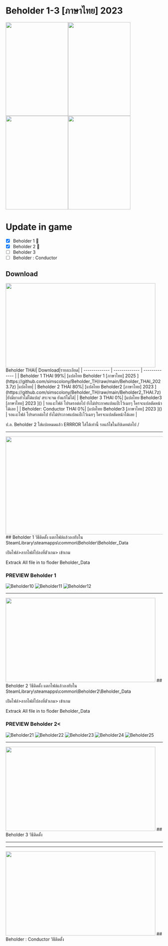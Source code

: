 # Beholder 1-3 [ภาษาไทย] 2023
<img src="https://store-images.s-microsoft.com/image/apps.6120.14209661524968334.e15059e5-2e8d-466c-adca-567dc85b5c3b.18b8cb12-5178-4b9c-9709-f9803d758343"  width="200" height="300"><img src="https://images.gog-statics.com/a90fbf2eaa93a436acac6277875af1acacf1c141c6cb133bdddf7ed363a28bf5.jpg"  width="200" height="300"><img src="https://cdn1.epicgames.com/spt-assets/c6d68f6dca604fce9040b5e534c60cec/download-beholder-3-offer-i48aa.png"  width="200" height="300"><img src="https://cdn1.epicgames.com/spt-assets/17dabce3d5674e0ca3761feffe40b08c/beholder-conductor-1f01l.png"  width="200" height="300">



# Update in game
- [x] Beholder 1 :tada:
- [x] Beholder 2 :tada:
- [ ] Beholder 3
- [ ] Beholder : Conductor

## Download
<img src="https://cdn1.epicgames.com/spt-assets/e42eff0761f24bb089fe429611bd2e31/beholder-logo-aq258.png?resize=1&w=480&h=270&quality=medium"  width="480" height="270">
 Beholder THAI| Download|รายละเอียด|
| ------------- | ------------- | ------------- |
| Beholder 1 THAI 99%| [แปลไทย Beholder 1 [ภาษาไทย] 2025 ](https://github.com/simscolony/Beholder_TH/raw/main/Beholder_THAI_2023.7z) |แปลไทย|
| Beholder 2 THAI 80%| [แปลไทย Beholder2 [ภาษาไทย] 2023 ](https://github.com/simscolony/Beholder_TH/raw/main/Beholder2_THAI.7z) |ยังมีบางส่วไม่ได้แปล/ สระจะจม ยังแก้ไม่ได้|
| Beholder 3 THAI 0%| [แปลไทย Beholder3 [ภาษาไทย] 2023 ]() | รอแงะไฟล์ โปรดรอต่อไป ยังไม่ประกาศแปลแป๊ะไว้เฉยๆ ใครจะแปลตัดหน้าได้เลย |
| Beholder: Conductor THAI 0%| [แปลไทย Beholder3 [ภาษาไทย] 2023 ]() | รอแงะไฟล์ โปรดรอต่อไป ยังไม่ประกาศแปลแป๊ะไว้เฉยๆ ใครจะแปลตัดหน้าได้เลย |

ป.ล. Beholder 2 ใส่แปลหมดแล้ว ERRROR ใส่ได้เท่านี้ รอแก้ไขในอัปเดทต่อไป /

------------------------------

<img src="https://cdn1.epicgames.com/spt-assets/e42eff0761f24bb089fe429611bd2e31/beholder-ud3jm.png"  width="558" height="314">
## Beholder 1 วิธีติดตั้ง
แตกไฟล์แล้วลงทับใน 
SteamLibrary\steamapps\common\Beholder\Beholder_Data

เปิดไฟล์>ลากไฟล์ไปลงที่ตัวเกม> เข้าเกม

Extrack All file in to floder Beholder_Data

### PREVIEW Beholder 1
![Beholder10](https://i.imgur.com/L0eVdX8.png)
![Beholder11](https://i.imgur.com/5PJHn2T.png)
![Beholder12](https://i.imgur.com/ECyiBc7.png)


------------------------------
<img src="https://cdn1.epicgames.com/spt-assets/e42eff0761f24bb089fe429611bd2e31/beholder-logo-aq258.png?resize=1&w=480&h=270&quality=medium"  width="480" height="270">
## Beholder 2 วิธีติดตั้ง
แตกไฟล์แล้วลงทับใน 
SteamLibrary\steamapps\common\Beholder2\Beholder_Data

เปิดไฟล์>ลากไฟล์ไปลงที่ตัวเกม> เข้าเกม

Extrack All file in to floder Beholder_Data

### PREVIEW Beholder 2<
![Beholder21](https://i.imgur.com/IFvg0lA.png)
![Beholder22](https://i.imgur.com/L5bBd5v.png)
![Beholder23](https://i.imgur.com/MWCYuZH.png)
![Beholder24](https://i.imgur.com/xBg8yUP.png)
![Beholder25](https://i.imgur.com/VZJ8UEI.png)

------------------------------
<img src="https://cdn1.epicgames.com/spt-assets/e42eff0761f24bb089fe429611bd2e31/beholder-logo-aq258.png?resize=1&w=480&h=270&quality=medium"  width="480" height="270">
## Beholder 3 วิธีติดตั้ง

------------------------------
------------------------------
<img src="https://cdn1.epicgames.com/spt-assets/17dabce3d5674e0ca3761feffe40b08c/beholder-conductor-logo-121v8.png?resize=1&w=480&h=270&quality=medium"  width="480" height="270">
## Beholder : Conductor วิธีติดตั้ง



